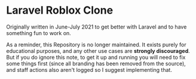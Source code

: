 # Laravel Roblox Clone
Originally written in June-July 2021 to get better with Laravel and to have something fun to work on.

As a reminder, this Repository is no longer maintained. It exists purely for educational purposes, and any other use cases are **strongly discouraged**. But if you do ignore this note, to get it up and running you will need to fix some things first (since all branding has been removed from the source), and staff actions also aren't logged so I suggest implementing that.